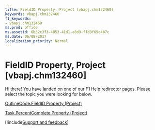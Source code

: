 ```yaml
---
title: FieldID Property, Project [vbapj.chm132460]
keywords: vbapj.chm132460
f1_keywords:
- vbapj.chm132460
ms.prod: office
ms.assetid: 6b32c3f3-4853-41d1-a8d9-ffd3f65c4b7c
ms.date: 06/08/2017
localization_priority: Normal
---
```



# FieldID Property, Project [vbapj.chm132460]

Hi there! You have landed on one of our F1 Help redirector pages. Please select the topic you were looking for below.

[OutlineCode.FieldID Property (Project)](http://msdn.microsoft.com/library/eea0a697-08f9-c4f5-358a-6b90bd08271e%28Office.15%29.aspx)

[Task.PercentComplete Property (Project)](http://msdn.microsoft.com/library/fc698d7f-2dd9-9cbc-67ba-ff62e6db455c%28Office.15%29.aspx)

[!include[Support and feedback](~/includes/feedback-boilerplate.md)]